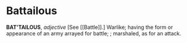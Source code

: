 # Battailous

**BAT'TAILOUS**, _adjective_ \[See [[Battle]].\] Warlike; having the form or appearance of an army arrayed for battle; ; marshaled, as for an attack.